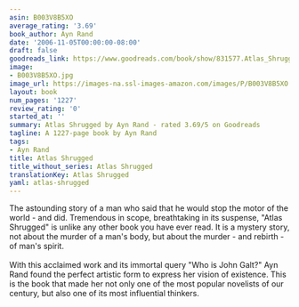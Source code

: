 ```yaml
---
asin: B003V8B5XO
average_rating: '3.69'
book_author: Ayn Rand
date: '2006-11-05T00:00:00-08:00'
draft: false
goodreads_link: https://www.goodreads.com/book/show/831577.Atlas_Shrugged
image:
- B003V8B5XO.jpg
image_url: https://images-na.ssl-images-amazon.com/images/P/B003V8B5XO.01._SCLZZZZZZZ.jpg
layout: book
num_pages: '1227'
review_rating: '0'
started_at: ''
summary: Atlas Shrugged by Ayn Rand - rated 3.69/5 on Goodreads
tagline: A 1227-page book by Ayn Rand
tags:
- Ayn Rand
title: Atlas Shrugged
title_without_series: Atlas Shrugged
translationKey: Atlas Shrugged
yaml: atlas-shrugged
---
```


The astounding story of a man who said that he would stop the motor of the world - and did. Tremendous in scope, breathtaking in its suspense, "Atlas Shrugged" is unlike any other book you have ever read. It is a mystery story, not about the murder of a man's body, but about the murder - and rebirth - of man's spirit.<br /><br />With this acclaimed work and its immortal query "Who is John Galt?" Ayn Rand found the perfect artistic form to express her vision of existence. This is the book that made her not only one of the most popular novelists of our century, but also one of its most influential thinkers.